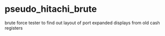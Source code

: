 # pseudo_hitachi_brute
brute force tester to find out layout of port expanded displays from old cash registers 
